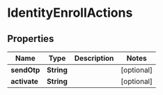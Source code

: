 

# IdentityEnrollActions

## Properties

Name | Type | Description | Notes
------------ | ------------- | ------------- | -------------
**sendOtp** | **String** |  |  [optional]
**activate** | **String** |  |  [optional]



